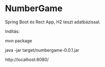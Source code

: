 # NumberGame
Spring Boot és Rect App, H2 teszt adatbázissal.

Indítás:

mvn package

java -jar target/numbergame-0.0.1.jar

http://localhost:8080/
